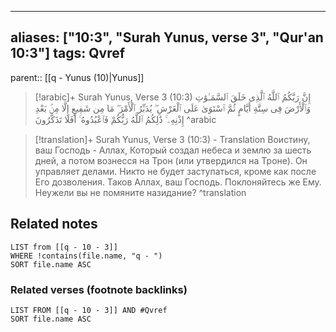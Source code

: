 
---
aliases: ["10:3", "Surah Yunus, verse 3", "Qur'an 10:3"]
tags: Qvref
---

parent:: [[q - Yunus (10)|Yunus]]

> [!arabic]+ Surah Yunus, Verse 3 (10:3)
> <span class="quran-arabic">إِنَّ رَبَّكُمُ ٱللَّهُ ٱلَّذِى خَلَقَ ٱلسَّمَـٰوَٰتِ وَٱلْأَرْضَ فِى سِتَّةِ أَيَّامٍ ثُمَّ ٱسْتَوَىٰ عَلَى ٱلْعَرْشِ ۖ يُدَبِّرُ ٱلْأَمْرَ ۖ مَا مِن شَفِيعٍ إِلَّا مِنۢ بَعْدِ إِذْنِهِۦ ۚ ذَٰلِكُمُ ٱللَّهُ رَبُّكُمْ فَٱعْبُدُوهُ ۚ أَفَلَا تَذَكَّرُونَ</span>
^arabic

> [!translation]+ Surah Yunus, Verse 3 (10:3) - Translation
> Воистину, ваш Господь - Аллах, Который создал небеса и землю за шесть дней, а потом вознесся на Трон (или утвердился на Троне). Он управляет делами. Никто не будет заступаться, кроме как после Его дозволения. Таков Аллах, ваш Господь. Поклоняйтесь же Ему. Неужели вы не помяните назидание?
^translation



## Related notes
```dataview
LIST from [[q - 10 - 3]]
WHERE !contains(file.name, "q - ")
SORT file.name ASC
```

### Related verses (footnote backlinks)
```dataview
LIST FROM [[q - 10 - 3]] AND #Qvref
SORT file.name ASC
```

